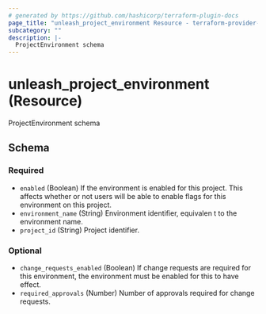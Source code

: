 ```yaml
---
# generated by https://github.com/hashicorp/terraform-plugin-docs
page_title: "unleash_project_environment Resource - terraform-provider-unleash"
subcategory: ""
description: |-
  ProjectEnvironment schema
---
```


# unleash_project_environment (Resource)

ProjectEnvironment schema



<!-- schema generated by tfplugindocs -->
## Schema

### Required

- `enabled` (Boolean) If the environment is enabled for this project. This affects whether or not users will be able to enable flags for this environment on this project.
- `environment_name` (String) Environment identifier, equivalen	t to the environment name.
- `project_id` (String) Project identifier.

### Optional

- `change_requests_enabled` (Boolean) If change requests are required for this environment, the environment must be enabled for this to have effect.
- `required_approvals` (Number) Number of approvals required for change requests.
